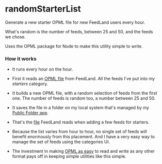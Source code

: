 # randomStarterList

Generate a new starter OPML file for new FeedLand users every hour.

What's random is the number of feeds, between 25 and 50, and the feeds we chose.

Uses the OPML package for Node to make this utility simple to write.

### How it works

* It runs every hour on the hour. 

* First it reads an <a href="http://feedland.org/opml?screenname=davewiner&catname=starters">OPML file</a> from FeedLand. All the feeds I've put into my <i>starters</i> category. 

* It builds a new OPML file, with a random selection of feeds from the first one. The number of feeds is random too, a number between 25 and 50.

* It saves the file in a folder on my local system that's managed by my <a href="http://publicfolder.io/">Public Folder app</a>. 

* That's the <a href="http://scripting.com/publicfolder/feedland/subscriptionLists/starterfeeds.opml">file</a> FeedLand reads when adding a few feeds for starters. 

* Because the list varies from hour to hour, no single set of feeds will benefit enormously from this placement. And I have a very easy way to manage the set of feeds using the categories UI. 

* The investment in making <a href="https://github.com/scripting/opmlPackage">OPML as easy</a> to read and write as any other format pays off in keeping simple utilities like this simple. 

